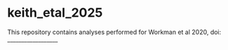 # keith_etal_2025

This repository contains analyses performed for Workman et al 2020, doi: __________________
